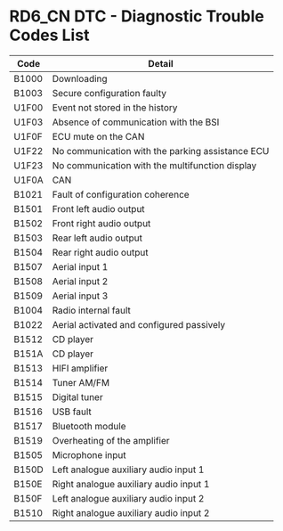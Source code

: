 # RD6_CN DTC - Diagnostic Trouble Codes List

| Code | Detail |
| - | - |
| B1000 | Downloading |
| B1003 | Secure configuration faulty |
| U1F00 | Event not stored in the history |
| U1F03 | Absence of communication with the BSI |
| U1F0F | ECU mute on the CAN |
| U1F22 | No communication with the parking assistance ECU |
| U1F23 | No communication with the multifunction display |
| U1F0A | CAN |
| B1021 | Fault of configuration coherence |
| B1501 | Front left audio output |
| B1502 | Front right audio output |
| B1503 | Rear left audio output |
| B1504 | Rear right audio output |
| B1507 | Aerial input 1 |
| B1508 | Aerial input 2 |
| B1509 | Aerial input 3 |
| B1004 | Radio internal fault |
| B1022 | Aerial activated and configured passively |
| B1512 | CD player |
| B151A | CD player |
| B1513 | HIFI amplifier |
| B1514 | Tuner AM/FM |
| B1515 | Digital tuner |
| B1516 | USB fault |
| B1517 | Bluetooth module |
| B1519 | Overheating of the amplifier |
| B1505 | Microphone input |
| B150D | Left analogue auxiliary audio input 1 |
| B150E | Right analogue auxiliary audio input 1 |
| B150F | Left analogue auxiliary audio input 2 |
| B1510 | Right analogue auxiliary audio input 2 |

